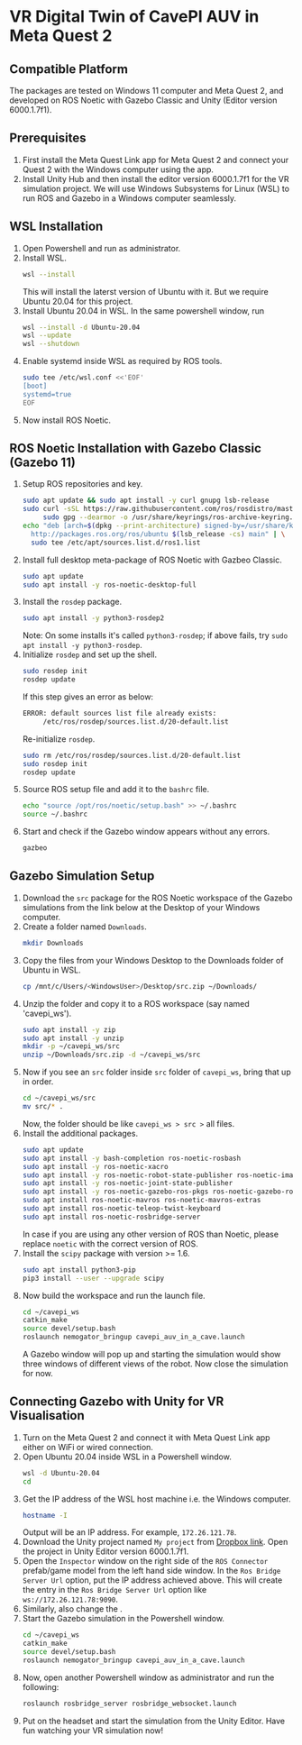 # VR Digital Twin of CavePI AUV in Meta Quest 2

## Compatible Platform
The packages are tested on Windows 11 computer and Meta Quest 2, and developed on ROS Noetic with Gazebo Classic and Unity (Editor version 6000.1.7f1).

## Prerequisites
1. First install the Meta Quest Link app for Meta Quest 2 and connect your Quest 2 with the Windows computer using the app.
2. Install Unity Hub and then install the editor version 6000.1.7f1 for the VR simulation project.
We will use Windows Subsystems for Linux (WSL) to run ROS and Gazebo in a Windows computer seamlessly.

## WSL Installation
1. Open Powershell and run as administrator.
2. Install WSL.
   ```sh
   wsl --install
   ```
    This will install the laterst version of Ubuntu with it. But we require Ubuntu 20.04 for this project.
3. Install Ubuntu 20.04 in WSL. In the same powershell window, run
   ```sh
   wsl --install -d Ubuntu-20.04
   wsl --update
   wsl --shutdown
   ```
4. Enable systemd inside WSL as required by ROS tools.
   ```sh
   sudo tee /etc/wsl.conf <<'EOF'
   [boot]
   systemd=true
   EOF
   ```
5. Now install ROS Noetic.
   
## ROS Noetic Installation with Gazebo Classic (Gazebo 11)
1. Setup ROS repositories and key.
   ```sh
   sudo apt update && sudo apt install -y curl gnupg lsb-release
   sudo curl -sSL https://raw.githubusercontent.com/ros/rosdistro/master/ros.asc | \
        sudo gpg --dearmor -o /usr/share/keyrings/ros-archive-keyring.gpg
   echo "deb [arch=$(dpkg --print-architecture) signed-by=/usr/share/keyrings/ros-archive-keyring.gpg] \
     http://packages.ros.org/ros/ubuntu $(lsb_release -cs) main" | \
     sudo tee /etc/apt/sources.list.d/ros1.list
   ```
2. Install full desktop meta-package of ROS Noetic with Gazbeo Classic.
   ```sh
   sudo apt update
   sudo apt install -y ros-noetic-desktop-full
   ```
3. Install the `rosdep` package.
   ```sh
   sudo apt install -y python3-rosdep2
   ```
   Note: On some installs it's called `python3-rosdep`; if above fails, try `sudo apt install -y python3-rosdep`.
4. Initialize `rosdep` and set up the shell.
   ```sh
   sudo rosdep init
   rosdep update
   ```
   If this step gives an error as below:
   ```sh
   ERROR: default sources list file already exists:
        /etc/ros/rosdep/sources.list.d/20-default.list
   ```
   Re-initialize `rosdep`.
   ```sh
   sudo rm /etc/ros/rosdep/sources.list.d/20-default.list
   sudo rosdep init
   rosdep update
   ```
6. Source ROS setup file and add it to the `bashrc` file.
   ```sh
   echo "source /opt/ros/noetic/setup.bash" >> ~/.bashrc
   source ~/.bashrc
   ```
7. Start and check if the Gazebo window appears without any errors.
   ```sh
   gazbeo
   ```

## Gazebo Simulation Setup
1. Download the `src` package for the ROS Noetic workspace of the Gazebo simulations from the link below at the Desktop of your Windows computer.
2. Create a folder named `Downloads`.
   ```sh
   mkdir Downloads
   ```
3. Copy the files from your Windows Desktop to the Downloads folder of Ubuntu in WSL.
   ```sh
   cp /mnt/c/Users/<WindowsUser>/Desktop/src.zip ~/Downloads/
   ```
4. Unzip the folder and copy it to a ROS workspace (say named 'cavepi_ws').
   ```sh
   sudo apt install -y zip
   sudo apt install -y unzip
   mkdir -p ~/cavepi_ws/src
   unzip ~/Downloads/src.zip -d ~/cavepi_ws/src
   ```
5. Now if you see an `src` folder inside `src` folder of `cavepi_ws`, bring that up in order.
   ```sh
   cd ~/cavepi_ws/src
   mv src/* .
   ```
   Now, the folder should be like `cavepi_ws > src >` all files.
6. Install the additional packages.
   ```sh
   sudo apt update
   sudo apt install -y bash-completion ros-noetic-rosbash
   sudo apt install -y ros-noetic-xacro
   sudo apt install -y ros-noetic-robot-state-publisher ros-noetic-image-view
   sudo apt install -y ros-noetic-joint-state-publisher
   sudo apt install -y ros-noetic-gazebo-ros-pkgs ros-noetic-gazebo-ros-control
   sudo apt install ros-noetic-mavros ros-noetic-mavros-extras
   sudo apt install ros-noetic-teleop-twist-keyboard
   sudo apt install ros-noetic-rosbridge-server
   ```
   In case if you are using any other version of ROS than Noetic, please replace `noetic` with the correct version of ROS.
7. Install the `scipy` package with version >= 1.6.
   ```sh
   sudo apt install python3-pip
   pip3 install --user --upgrade scipy
   ```
8. Now build the workspace and run the launch file.
   ```sh
   cd ~/cavepi_ws
   catkin_make
   source devel/setup.bash
   roslaunch nemogator_bringup cavepi_auv_in_a_cave.launch
   ```
   A Gazebo window will pop up and starting the simulation would show three windows of different views of the robot. Now close the simulation for now.
   
## Connecting Gazebo with Unity for VR Visualisation
1. Turn on the Meta Quest 2 and connect it with Meta Quest Link app either on WiFi or wired connection.
2. Open Ubuntu 20.04 inside WSL in a Powershell window.
   ```sh
   wsl -d Ubuntu-20.04
   cd
   ```
3. Get the IP address of the WSL host machine i.e. the Windows computer.
   ```sh
   hostname -I
   ```
   Output will be an IP address. For example, `172.26.121.78`.
4. Download the Unity project named `My project` from [Dropbox link](https://www.dropbox.com/scl/fi/ep7kiitvje05xrhtthl2p/My-project.zip?rlkey=a7kvok0bcftymopx4gk3evaf4&st=8nhn81de&dl=0). Open the project in Unity Editor version 6000.1.7f1.
5. Open the `Inspector` window on the right side of the `ROS Connector` prefab/game model from the left hand side window. In the `Ros Bridge Server Url` option, put the IP address achieved above. This will create the entry in the `Ros Bridge Server Url` option like `ws://172.26.121.78:9090`.
6. Similarly, also change the .
7. Start the Gazebo simulation in the Powershell window.
   ```sh
   cd ~/cavepi_ws
   catkin_make
   source devel/setup.bash
   roslaunch nemogator_bringup cavepi_auv_in_a_cave.launch
   ```
8. Now, open another Powershell window as administrator and run the following:
   ```sh
   roslaunch rosbridge_server rosbridge_websocket.launch
   ```
10. Put on the headset and start the simulation from the Unity Editor. Have fun watching your VR simulation now!
